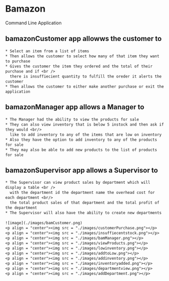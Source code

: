 # Bamazon
Command Line Application
## bamazonCustomer app allowws the customer to
    * Select an item from a list of items
    * Then allows the customer to select how many of that item they want to purchase
    * Gives the customer the item they ordered and the total of their purchase and if <br /> 
      there is insuffiecient quantity to fulfill the oreder it alerts the customer
    * Then allows the customer to either make another purchase or exit the application

## bamazonManager app allows a Manager to 

    * The Manager had the ability to view the products for sale
    * They can also view inventory that is below 5 instock and then ask if they would <br/>
      like to add inventory to any of the items that are low on inventory
    * Also they have the option to add inventory to any of the products for sale
    * They may also be able to add new products to the list of products for sale

## bamazonSupervisor app allows a Supervisor to

    * The Supervisor can view product sales by department which will display a table <br />
      with the department id the department name the overhead cost for each department <br/>
      the total product sales of that department and the total profit of the department
    * The Supervisor will also have the ability to create new departments

    ![image](./images/bamCustomer.png)
    <p align = "center"><img src = "./images/customerPurchase.png"></p>
    <p align = "center"><img src = "./images/insuffiecentstock.png"></p>
    <p align = "center"><img src = "./images/bamManager.png"></p>
    <p align = "center"><img src = "./images/viewProducts.png"></p>
    <p align = "center"><img src = "./images/lowinventory.png"></p>
    <p align = "center"><img src = "./images/addtoLow.png"></p>
    <p align = "center"><img src = "./images/addinventory.png"></p>
    <p align = "center"><img src = "./images/inventoryadded.png"></p>
    <p align = "center"><img src = "./images/departmentview.png"></p>
    <p align = "center"><img src = "./images/addDepartment.png"></p>